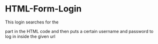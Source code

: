 # HTML-Form-Login
This login searches for the <form> part in the HTML code and then puts a certain username and password to log in inside the given url
